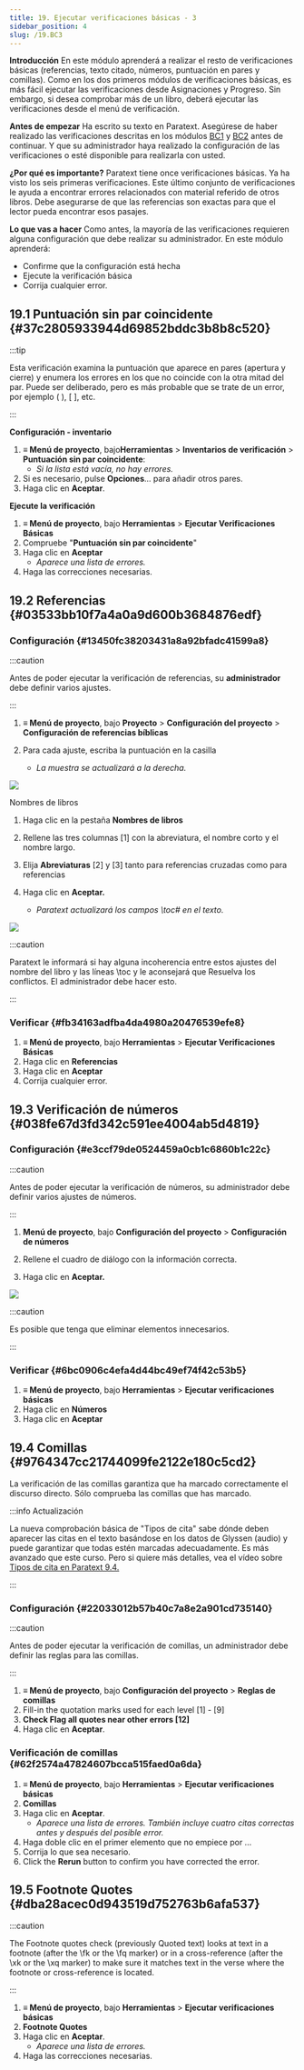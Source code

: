 ```yaml
---
title: 19. Ejecutar verificaciones básicas - 3
sidebar_position: 4
slug: /19.BC3
---
```




**Introducción** En este módulo aprenderá a realizar el resto de verificaciones básicas (referencias, texto citado, números, puntuación en pares y comillas). Como en los dos primeros módulos de verificaciones básicas, es más fácil ejecutar las verificaciones desde Asignaciones y Progreso. Sin embargo, si desea comprobar más de un libro, deberá ejecutar las verificaciones desde el menú de verificación.


**Antes de empezar** Ha escrito su texto en Paratext. Asegúrese de haber realizado las verificaciones descritas en los módulos [BC1](https://sillsdev.github.io/paratext-manual/5.BC1) y [BC2](https://sillsdev.github.io/paratext-manual/12.BC2) antes de continuar. Y que su administrador haya realizado la configuración de las verificaciones o esté disponible para realizarla con usted.


**¿Por qué es importante?** Paratext tiene once verificaciones básicas. Ya ha visto los seis primeras verificaciones. Este último conjunto de verificaciones le ayuda a encontrar errores relacionados con material referido de otros libros. Debe asegurarse de que las referencias son exactas para que el lector pueda encontrar esos pasajes.


**Lo que vas a hacer** Como antes, la mayoría de las verificaciones requieren alguna configuración que debe realizar su administrador. En este módulo aprenderá:

- Confirme que la configuración está hecha
- Ejecute la verificación básica
- Corrija cualquier error.

## 19.1 Puntuación sin par coincidente {#37c2805933944d69852bddc3b8b8c520}


:::tip

Esta verificación examina la puntuación que aparece en pares (apertura y cierre) y enumera los errores en los que no coincide con la otra mitad del par. Puede ser deliberado, pero es más probable que se trate de un error, por ejemplo ( ), [ ], etc.

:::




**Configuración - inventario**

1. **≡ Menú de proyecto**, bajo**Herramientas** &gt; **Inventarios de verificación** &gt; **Puntuación sin par coincidente**:
    - _Si la lista está vacía, no hay errores._
2. Si es necesario, pulse **Opciones**... para añadir otros pares.
3. Haga clic en **Aceptar**.

**Ejecute la verificación**

1. **≡ Menú de proyecto**, bajo **Herramientas** &gt; **Ejecutar Verificaciones Básicas**
2. Compruebe "**Puntuación sin par coincidente**"
3. Haga clic en **Aceptar**
    - _Aparece una lista de errores._
4. Haga las correcciones necesarias.

## 19.2 Referencias {#03533bb10f7a4a0a9d600b3684876edf}


### Configuración {#13450fc38203431a8a92bfadc41599a8}


:::caution

Antes de poder ejecutar la verificación de referencias, su **administrador** debe definir varios ajustes.

:::




<div class='notion-row'>
<div class='notion-column' style={{width: 'calc((100% - (min(32px, 4vw) * 1)) * 0.4375)'}}>

1. **≡ Menú de proyecto**, bajo **Proyecto** > **Configuración del proyecto** > **Configuración de referencias bíblicas**

2. Para cada ajuste, escriba la puntuación en la casilla
    - _La muestra se actualizará a la derecha._

</div><div className='notion-spacer'></div>

<div class='notion-column' style={{width: 'calc((100% - (min(32px, 4vw) * 1)) * 0.5625)'}}>


![](./1019021315.png)


</div><div className='notion-spacer'></div>
</div>


<div class='notion-row'>
<div class='notion-column' style={{width: 'calc((100% - (min(32px, 4vw) * 1)) * 0.4375)'}}>


Nombres de libros


1. Haga clic en la pestaña **Nombres de libros**

2. Rellene las tres columnas [1] con la abreviatura, el nombre corto y el nombre largo.

3. Elija **Abreviaturas** [2] y [3] tanto para referencias cruzadas como para referencias

4. Haga clic en **Aceptar.**
    - _Paratext actualizará los campos \toc# en el texto._

</div><div className='notion-spacer'></div>

<div class='notion-column' style={{width: 'calc((100% - (min(32px, 4vw) * 1)) * 0.5625)'}}>


![](./1209414794.png)


</div><div className='notion-spacer'></div>
</div>

:::caution

 Paratext le informará si hay alguna incoherencia entre estos ajustes del nombre del libro y las líneas \\toc y le aconsejará que Resuelva los conflictos. El administrador debe hacer esto.

:::




### Verificar {#fb34163adfba4da4980a20476539efe8}

1. **≡ Menú de proyecto**, bajo **Herramientas** &gt; **Ejecutar Verificaciones Básicas**
2. Haga clic en **Referencias**
3. Haga clic en **Aceptar**
4. Corrija cualquier error.

## 19.3 Verificación de números {#038fe67d3fd342c591ee4004ab5d4819}


### Configuración {#e3ccf79de0524459a0cb1c6860b1c22c}


:::caution

Antes de poder ejecutar la verificación de números, su administrador debe definir varios ajustes de números.

:::




<div class='notion-row'>
<div class='notion-column' style={{width: 'calc((100% - (min(32px, 4vw) * 1)) * 0.5)'}}>

1. **Menú de proyecto**, bajo **Configuración del proyecto** > **Configuración de números**

2. Rellene el cuadro de diálogo con la información correcta.

3. Haga clic en **Aceptar.**

</div><div className='notion-spacer'></div>

<div class='notion-column' style={{width: 'calc((100% - (min(32px, 4vw) * 1)) * 0.5)'}}>


![](./11100284.png)


</div><div className='notion-spacer'></div>
</div>

:::caution

Es posible que tenga que eliminar elementos innecesarios.

:::




### Verificar {#6bc0906c4efa4d44bc49ef74f42c53b5}

1. **≡ Menú de proyecto**, bajo **Herramientas** &gt; **Ejecutar verificaciones básicas**
2. Haga clic en **Números**
3. Haga clic en **Aceptar**

## 19.4 Comillas {#9764347cc21744099fe2122e180c5cd2}


La verificación de las comillas garantiza que ha marcado correctamente el discurso directo. Sólo comprueba las comillas que has marcado.


:::info Actualización


La nueva comprobación básica de "Tipos de cita" sabe dónde deben aparecer las citas en el texto basándose en los datos de Glyssen (audio) y puede garantizar que todas estén marcadas adecuadamente. Es más avanzado que este curso. Pero si quiere más detalles, vea el vídeo sobre [Tipos de cita en Paratext 9.4.](https://vimeo.com/859138745)


:::


### Configuración {#22033012b57b40c7a8e2a901cd735140}


:::caution

Antes de poder ejecutar la verificación de comillas, un administrador debe definir las reglas para las comillas.

:::



1. **≡ Menú de proyecto**, bajo **Configuración del proyecto** &gt; **Reglas de comillas**
2. Fill-in the quotation marks used for each level [1] - [9]
3. **Check Flag all quotes near other errors [12]**
4. Haga clic en **Aceptar**.

### Verificación de comillas {#62f2574a47824607bcca515faed0a6da}

1. **≡ Menú de proyecto**, bajo **Herramientas** &gt; **Ejecutar verificaciones básicas**
2. **Comillas**
3. Haga clic en **Aceptar**.
    - _Aparece una lista de errores. También incluye cuatro citas correctas antes y después del posible error._
4. Haga doble clic en el primer elemento que no empiece por …
5. Corrija lo que sea necesario.
6. Click the **Rerun** button to confirm you have corrected the error.

## 19.5 Footnote Quotes {#dba28acec0d943519d752763b6afa537}


:::caution

The Footnote quotes check (previously Quoted text) looks at text in a footnote (after the \fk or the \fq marker) or in a cross-reference (after the \xk or the \xq marker) to make sure it matches text in the verse where the footnote or cross-reference is located.

:::



1. **≡ Menú de proyecto**, bajo **Herramientas** &gt; **Ejecutar verificaciones básicas**
2. **Footnote Quotes**
3. Haga clic en **Aceptar**.
    - _Aparece una lista de errores._
4. Haga las correcciones necesarias.
